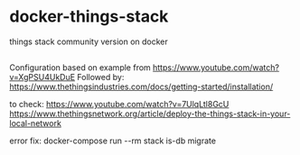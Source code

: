 # docker-things-stack
things stack community version on docker

##
Configuration based on example from https://www.youtube.com/watch?v=XgPSU4UkDuE
Followed by: https://www.thethingsindustries.com/docs/getting-started/installation/

to check:
https://www.youtube.com/watch?v=7UlqLtl8GcU
https://www.thethingsnetwork.org/article/deploy-the-things-stack-in-your-local-network

error fix:
docker-compose run --rm stack is-db migrate
